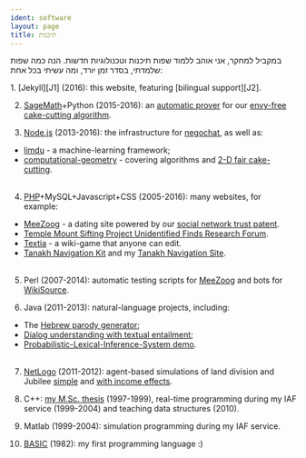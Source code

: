 ```yaml
---
ident: software
layout: page
title: תיכנות
---
```

במקביל למחקר, אני אוהב ללמוד שפות תיכנות וטכנולוגיות חדשות. הנה כמה שפות שלמדתי, בסדר זמן יורד, ומה עשיתי בכל אחת:

<div dir='ltr'>
1. [Jekyll][J1] (2016): this website, featuring [bilingual support][J2].

2. [SageMath][S1]+Python (2015-2016): an [automatic prover][S2] for our [envy-free cake-cutting algorithm][S3].

3. [Node.js][N1] (2013-2016): the infrastructure for [negochat][N3], as well as:
  * [limdu][N2] - a machine-learning framework;
  * [computational-geometry][N4] - covering algorithms and [2-D fair cake-cutting][N5].
<br/><br/>

4. [PHP][P1]+MySQL+Javascript+CSS (2005-2016): many websites, for example:
  * [MeeZoog][P2] - a dating site powered by our [social network trust patent][pat].
  * [Temple Mount Sifting Project Unidentified Finds Research Forum][P3].
  * [Textia][P4] - a wiki-game that anyone can edit.
  * [Tanakh Navigation Kit][P5] and my [Tanakh Navigation Site][P7].
<br/><br/>

5. Perl (2007-2014): automatic testing scripts for [MeeZoog][P2] and bots for [WikiSource][HW].

6. Java (2011-2013): natural-language projects, including:
  * The [Hebrew parody generator][J2];
  * [Dialog understanding with textual entailment][J3];
  * [Probabilistic-Lexical-Inference-System demo][J4].
<br/><br/>

7. [NetLogo][L1] (2011-2012): agent-based simulations of land division and Jubilee [simple][L2] and [with income effects][L3].

8. C++: [my M.Sc. thesis][C2] (1997-1999), real-time programming during my IAF service (1999-2004) and teaching data structures (2010).

9. Matlab (1999-2004): simulation programming during my IAF service.

10. [BASIC][B1] (1982): my first programming language :) 
</div>

[J1]: http://jekyllrb.com/
[J2]: https://www.sylvaindurand.org/making-jekyll-multilingual/
[S1]: http://www.sagemath.org/
[S2]: https://github.com/erelsgl/envy-free
[S3]: http://arxiv.org/abs/1511.02599
[N1]: https://nodejs.org/en/
[N2]: https://github.com/erelsgl/limdu
[N3]: {{site.baseurl}}/topics/{{page.lang}}/negochat/
[N4]: https://github.com/erelsgl/computational-geometry
[N5]: {{site.baseurl}}/topics/{{page.lang}}/fairness/
[P1]: http://php.net/
[P2]: http://www.meezoog.com
[P3]: http://www.echad.info/uifinds/
[P4]: https://github.com/erelsgl/textia
[P5]: https://github.com/erelsgl/tnk
[P6]: http://tora.us.fm/tnk1/
[P7]: {{site.baseurl}}/topics/he/tnk/
[pat]: http://appft.uspto.gov/netacgi/nph-Parser?Sect1=PTO2&Sect2=HITOFF&u=%2Fnetahtml%2FPTO%2Fsearch-adv.html&r=1&p=1&f=G&l=50&d=PG01&S1=20100010826.PGNR.&OS=DN/20100010826&RS=DN/20100010826
[C2]: {{site.baseurl}}/topics/{{page.lang}}/hebnlp/
[J2]: https://github.com/erelsgl/parody-generator
[J3]: http://events.eventact.com/afeka/aclp2012/Dialogue%20Natural%20Language%20Understanding_Segal-halevi%20et%20al.pdf
[J4]: http://u.cs.biu.ac.il/~nlp/downloads/publications/85acl13.pdf
[B1]: https://en.wikipedia.org/wiki/Sinclair_BASIC
[L1]: http://ccl.northwestern.edu/netlogo/
[L2]: http://ccl.northwestern.edu/netlogo/models/community/land-random
[L3]: http://ccl.northwestern.edu/netlogo/models/community/land-income
[HW]: http://he.wikisource.org
